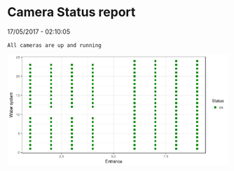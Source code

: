 Camera Status report
================
17/05/2017 - 02:10:05

    All cameras are up and running

![](camreport_files/figure-markdown_github/unnamed-chunk-2-1.png)
